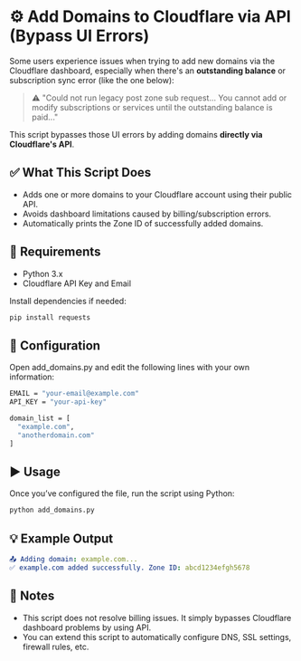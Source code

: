 # ⚙️ Add Domains to Cloudflare via API (Bypass UI Errors)

Some users experience issues when trying to add new domains via the Cloudflare dashboard, especially when there's an **outstanding balance** or subscription sync error (like the one below):

> ⚠️ "Could not run legacy post zone sub request... You cannot add or modify subscriptions or services until the outstanding balance is paid..."

This script bypasses those UI errors by adding domains **directly via Cloudflare's API**.

## ✅ What This Script Does

- Adds one or more domains to your Cloudflare account using their public API.
- Avoids dashboard limitations caused by billing/subscription errors.
- Automatically prints the Zone ID of successfully added domains.

## 🔐 Requirements

- Python 3.x
- Cloudflare API Key and Email

Install dependencies if needed:

  ```bash
  pip install requests
 ```
## 🔧 Configuration
Open add_domains.py and edit the following lines with your own information:

  ```bash
  EMAIL = "your-email@example.com"
API_KEY = "your-api-key"

domain_list = [
    "example.com",
    "anotherdomain.com"
]
 ```
## ▶️ Usage
Once you’ve configured the file, run the script using Python:

  ```bash
python add_domains.py

 ```

## 💡 Example Output
  ```yaml
📤 Adding domain: example.com...
✅ example.com added successfully. Zone ID: abcd1234efgh5678

 ```

## 📌 Notes
- This script does not resolve billing issues. It simply bypasses Cloudflare dashboard problems by using API.
- You can extend this script to automatically configure DNS, SSL settings, firewall rules, etc.





